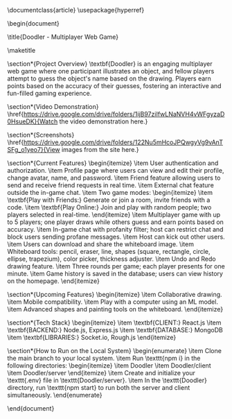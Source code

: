 \documentclass{article}
\usepackage{hyperref}

\begin{document}

\title{Doodler - Multiplayer Web Game}

\maketitle

<!-- \section*{Team Members}
\begin{itemize}
    \item Ankita Verma - \href{https://github.com/ankita-46}{https://github.com/ankita-46}
    \item Priyanshu Singh - \href{https://github.com/pssingh1434131}{https://github.com/pssingh1434131}
    \item Madhubrat Dixit - \href{https://github.com/Madhubrat1562}{https://github.com/Madhubrat1562}
\end{itemize} -->

\section*{Project Overview}
\textbf{Doodler} is an engaging multiplayer web game where one participant illustrates an object, and fellow players attempt to guess the object's name based on the drawing. Players earn points based on the accuracy of their guesses, fostering an interactive and fun-filled gaming experience.

\section*{Video Demonstration}
\href{https://drive.google.com/drive/folders/1ijB97ziIfwLNaNVH4vWFgyzaD0HsueDK}{Watch the video demonstration here.}

\section*{Screenshots}
\href{https://drive.google.com/drive/folders/122Nu5mHcoJPQwgyVg9vAnTSFg_o1yeo7}{View images from the site here.}

\section*{Current Features}
\begin{itemize}
    \item User authentication and authorization.
    \item Profile page where users can view and edit their profile, change avatar, name, and password.
    \item Friend feature allowing users to send and receive friend requests in real time.
    \item External chat feature outside the in-game chat.
    \item Two game modes:
    \begin{itemize}
        \item \textbf{Play with Friends:} Generate or join a room, invite friends with a code.
        \item \textbf{Play Online:} Join and play with random people; two players selected in real-time.
    \end{itemize}
    \item Multiplayer game with up to 5 players; one player draws while others guess and earn points based on accuracy.
    \item In-game chat with profanity filter; host can restrict chat and block users sending profane messages.
    \item Host can kick out other users.
    \item Users can download and share the whiteboard image.
    \item Whiteboard tools: pencil, eraser, line, shapes (square, rectangle, circle, ellipse, trapezium), color picker, thickness adjuster.
    \item Undo and Redo drawing feature.
    \item Three rounds per game; each player presents for one minute.
    \item Game history is saved in the database; users can view history on the homepage.
\end{itemize}

\section*{Upcoming Features}
\begin{itemize}
    \item Collaborative drawing.
    \item Mobile compatibility.
    \item Play with a computer using an ML model.
    \item Advanced shapes and painting tools on the whiteboard.
\end{itemize}

\section*{Tech Stack}
\begin{itemize}
    \item \textbf{CLIENT:} React.js
    \item \textbf{BACKEND:} Node.js, Express.js
    \item \textbf{DATABASE:} MongoDB
    \item \textbf{LIBRARIES:} Socket.io, Rough.js
\end{itemize}

\section*{How to Run on the Local System}
\begin{enumerate}
    \item Clone the main branch to your local system.
    \item Run \texttt{npm i} in the following directories:
    \begin{itemize}
        \item Doodler
        \item Doodler/client
        \item Doodler/server
    \end{itemize}
    \item Create and initialize your \texttt{.env} file in \texttt{Doodler/server}.
    \item In the \texttt{Doodler} directory, run \texttt{npm start} to run both the server and client simultaneously.
\end{enumerate}

\end{document}
